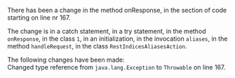 There has been a change in the method onResponse, in the section of code starting on line nr 167.
  
The change is in a catch statement, in a try statement, in the method ```onResponse```, in the class ```1```, in an initialization, in the invocation ```aliases```, in the method ```handleRequest```, in the class ```RestIndicesAliasesAction```.
  
The following changes have been made:  
Changed type reference from ```java.lang.Exception``` to ```Throwable``` on line 167.  
